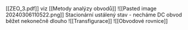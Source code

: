 [[ZEO_3.pdf]]
viz [[Metody analýzy obvodů]]
![[Pasted image 20240306110522.png]]
Stacionární ustálený stav - necháme DC obvod běžet nekonečně dlouho
![[Transfigurace]]
![[Obvodové rovnice]]